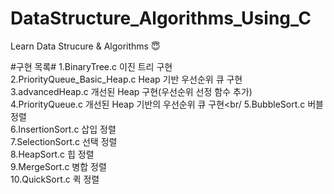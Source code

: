 # DataStructure_Algorithms_Using_C
Learn Data Strucure &amp; Algorithms :innocent:

#구현 목록#
 1.BinaryTree.c                        이진 트리 구현<br/>
 2.PriorityQueue_Basic_Heap.c Heap     기반 우선순위 큐 구현<br/>
 3.advancedHeap.c 개선된 Heap 구현(우선순위 선정 함수 추가)<br/>
 4.PriorityQueue.c 개선된 Heap 기반의 우선순위 큐 구현<br/
 5.BubbleSort.c	버블 정렬<br/>
 6.InsertionSort.c 삽입 정렬<br/>
 7.SelectionSort.c 선택 정렬<br/>
 8.HeapSort.c 힙 정렬<br/>
 9.MergeSort.c 병합 정렬<br/>
 10.QuickSort.c 퀵 정렬<br/>


